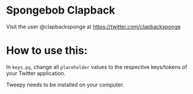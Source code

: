 # Spongebob Clapback

Visit the user @clapbacksponge at https://twitter.com/clapbacksponge

# How to use this:

In `keys.py`, change all `placeholder` values to the respective keys/tokens of your Twitter application.

Tweepy needs to be installed on your computer.
